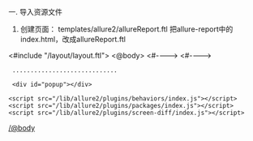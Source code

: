 一. 导入资源文件


1. 创建页面：  templates/allure2/allureReport.ftl 
把allure-report中的index.html，改成allureReport.ftl  

<#include "/layout/layout.ftl">
<@body>
    <#--<meta charset="utf-8">-->
    <#--<title>Allure Report</title>-->
    <link rel="favicon" href="/lib/allure2/favicon.ico?v=2">
    <link rel="stylesheet" href="/lib/allure2/styles.css">
     <link rel="stylesheet" href="/lib/allure2/plugins/screen-diff/styles.css">
     
     .............................
     
     <div id="popup"></div>
<script src="/lib/allure2/app.js"></script>
    <script src="/lib/allure2/plugins/behaviors/index.js"></script>
    <script src="/lib/allure2/plugins/packages/index.js"></script>
    <script src="/lib/allure2/plugins/screen-diff/index.js"></script>

</@body>
